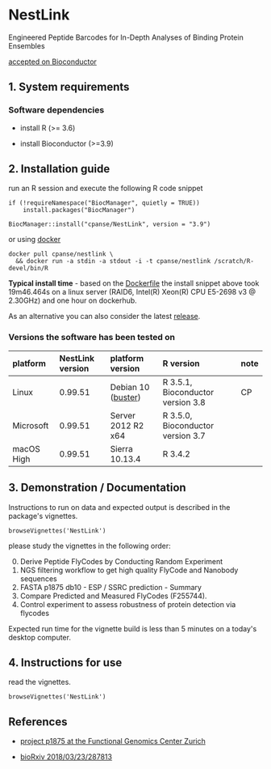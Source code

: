 # NestLink

Engineered Peptide Barcodes for In-Depth Analyses of Binding Protein Ensembles

[accepted on Bioconductor](https://github.com/Bioconductor/Contributions/issues/931)

## 1. System requirements

### Software dependencies

- install R (>= 3.6)

- install Bioconductor (>=3.9)

## 2. Installation guide

run an R session and execute the following R code snippet

```{r}
if (!requireNamespace("BiocManager", quietly = TRUE))
    install.packages("BiocManager")
    
BiocManager::install("cpanse/NestLink", version = "3.9")  
```

or using [docker](https://cloud.docker.com/u/cpanse/repository/docker/cpanse/nestlink)

```
docker pull cpanse/nestlink \
  && docker run -a stdin -a stdout -i -t cpanse/nestlink /scratch/R-devel/bin/R
```


**Typical install time** - 
based on the [Dockerfile](inst/scripts/Dockerfile) the install snippet above 
took 19m46.464s on a linux server (RAID6, Intel(R) Xeon(R) CPU E5-2698 v3 @ 2.30GHz) and one hour on dockerhub.

As an alternative you can also consider the latest [release](https://github.com/cpanse/NestLink/releases).

### Versions the software has been tested on

|platform|NestLink version|platform version|R version|note|
| :------- |:---------------|:---------------| :-------|:------- |
|Linux     | 0.99.51 | Debian 10 ([buster](https://www.debian.org/releases/testing/releasenotes)) | R 3.5.1, Bioconductor version 3.8| CP |
|Microsoft | 0.99.51 | Server 2012 R2 x64| R 3.5.0, Bioconductor version 3.7||
| macOS High| 0.99.51 | Sierra 10.13.4| R 3.4.2||

## 3. Demonstration / Documentation

Instructions to run on data and expected output is described in the package's 
vignettes.

```{r}
browseVignettes('NestLink')
```

please study the vignettes in the following order:

0. Derive Peptide FlyCodes by Conducting Random Experiment  
1. NGS filtering workflow to get high quality FlyCode and Nanobody sequences  
2. FASTA p1875 db10 - ESP / SSRC prediction - Summary 
3. Compare Predicted and Measured FlyCodes (F255744).  
4. Control experiment to assess robustness of protein detection via flycodes 


Expected run time for the vignette build is less than 5 minutes on a today's desktop computer.

## 4. Instructions for use

read the vignettes.

```{r}
browseVignettes('NestLink')
```

## References 

- [project p1875 at the Functional Genomics Center Zurich](https://fgcz-bfabric.uzh.ch/bfabric/userlab/show-project.html?id=1875)

- [bioRxiv 2018/03/23/287813](https://www.biorxiv.org/content/early/2018/03/23/287813)


